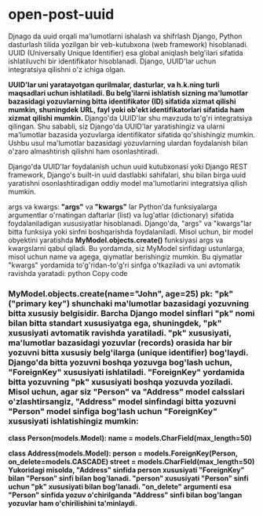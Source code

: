 # open-post-uuid


Djnago da uuid orqali ma'lumotlarni  ishalash va shifrlash
Django, Python dasturlash tilida yozilgan bir veb-kutubxona (web framework) hisoblanadi. UUID (Universally Unique Identifier) esa global aniqlash belg'ilari sifatida ishlatiluvchi bir identifikator hisoblanadi. Django, UUID'lar uchun integratsiya qilishni o'z ichiga olgan.

<b>
    UUID'lar uni yaratayotgan qurilmalar, dasturlar, va h.k.ning turli maqsadlari uchun ishlatiladi. Bu belg'ilarni ishlatish sizning ma'lumotlar bazasidagi yozuvlarning bitta identifikator (ID) sifatida xizmat qilishi mumkin, shuningdek URL, fayl yoki ob'ekt identifikatorlari sifatida ham xizmat qilishi mumkin.
</b>
Django'da UUID'lar shu mavzuda to'g'ri integratsiya qilingan. Shu sababli, siz Django'da UUID'lar yaratishingiz va ularni ma'lumotlar bazasida yozuvlarga identifikator sifatida qo'shishingiz mumkin. Ushbu usul ma'lumotlar bazasidagi yozuvlarning ulardan foydalanish bilan o'zaro almashtirish qilishni ham osonlashtiradi.

Django'da UUID'lar foydalanish uchun uuid kutubxonasi yoki Django REST framework, Django's built-in uuid dastlabki sahifalari, shu bilan birga uuid yaratishni osonlashtiradigan oddiy model ma'lumotlarini integratsiya qilish mumkin.

args va kwargs:<b>  "args"</b>  va<b>  "kwargs"</b> lar Python'da funksiyalarga argumentlar o'rnatingan daftarlar (list) va lug'atlar (dictionary) sifatida foydalaniladigan xususiyatlar hisoblanadi. Django'da, "args" va "kwargs"lar bitta funksiya yoki sinfni boshqarishda foydalaniladi. Misol uchun, bir model obyektini yaratishda <b> MyModel.objects.create()</b>  funksiyasi args va kwargslarni qabul qiladi. Bu yordamda, siz MyModel sinfidagi ustunlarga, misol uchun name va agega, qiymatlar berishingiz mumkin. Bu qiymatlar "kwargs" yordamida to'g'ridan-to'g'ri sinfga o'tkaziladi va uni avtomatik ravishda yaratadi:
python
Copy code
<h3>
MyModel.objects.create(name="John", age=25)
pk: <b> "pk"<b>  ("primary key") shunchaki ma'lumotlar bazasidagi yozuvning bitta xususiy belgisidir. Barcha Django model sinflari "pk" nomi bilan bitta standart xususiyatga ega, shuningdek, "pk" xususiyati avtomatik ravishda yaratiladi. "pk" xususiyati, ma'lumotlar bazasidagi yozuvlar (records) orasida har bir yozuvni bitta xususiy belg'ilarga (unique identifier) bog'laydi.
Django'da bitta yozuvni boshqa yozuvga bog'lash uchun, "ForeignKey" xususiyati ishlatiladi. "ForeignKey" yordamida bitta yozuvning "pk" xususiyati boshqa yozuvda yoziladi. Misol uchun, agar siz "Person" va "Address" model calsslari o'zlashtirsangiz, "Address" model sinfindagi bitta yozuvni "Person" model sinfiga bog'lash uchun "ForeignKey" xususiyati ishlatishingiz mumkin:
</h3>

<b>
class Person(models.Model):
    name = models.CharField(max_length=50)

class Address(models.Model):
    person = models.ForeignKey(Person, on_delete=models.CASCADE)
    street = models.CharField(max_length=50)
</b>
Yukoridagi misolda, 
"Address" sinfida person xususiyati <b> "ForeignKey" </b> bilan <b> "Person" </b> sinfi bilan bog'lanadi. <b> "person"</b>  xususiyati <b> "Person"</b>  sinfi uchun <b> "pk"</b>  xususiyati bilan bog'lanadi.<b> "on_delete"</b>  argumenti esa "Person" sinfida yozuv o'chirilganda "Address" sinfi bilan bog'langan yozuvlar ham o'chirilishini ta'minlaydi.
